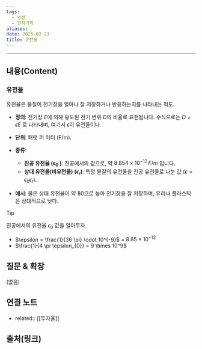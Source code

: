 ```yaml
---
tags:
  - 완성
  - 전자기학
aliases: 
date: 2025-02-23
title: 유전율
---
```


---

## 내용(Content)

### 유전율

유전율은 물질이 전기장을 얼마나 잘 저장하거나 반응하는지를 나타내는 척도.

  

- **정의**: 전기장 $E$에 의해 유도된 전기 변위 $D$의 비율로 표현됩니다. 수식으로는 $D = \epsilon E$ 로 나타내며, 여기서 $\epsilon$이 유전율이다.
  
- **단위**: 패럿 퍼 미터 (F/m).
  
- **종류**:  
    - **진공 유전율 ($\epsilon_0$ ​)**: 진공에서의 값으로, 약 $8.854 \times 10^{-12} \, F/m$ 입니다.
    - **상대 유전율(비유전율) ($\epsilon_r$)**: 특정 물질의 유전율을 진공 유전율로 나눈 값 ($\epsilon = \epsilon_0 \epsilon_r$​).
    
- **예시**: 물은 상대 유전율이 약 80으로 높아 전기장을 잘 저장하며, 유리나 플라스틱은 상대적으로 낮다.

>[!tip]
>진공에서의 유전율 $\epsilon_{0}$ 값을 알아두자.
>- $\epsilon = \frac{1}{36 \pi} \cdot 10^{-9}$ = $8.85 \times 10^{-12}$
>- $\frac{1}{4 \pi \epsilon_{0}} = 9 \times 10^9$

## 질문 & 확장

(없음)

## 연결 노트

- related:: [[투자율]]
## 출처(링크)





